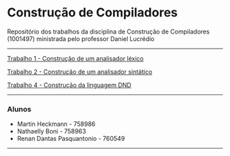 # Construção de Compiladores
Repositório dos trabalhos da disciplina de Construção de Compiladores (1001497) ministrada pelo professor Daniel Lucrédio

---

[Trabalho 1 - Construção de um analisador léxico](https://github.com/renandantasp/compiladores/tree/main/trabalho-1)

[Trabalho 2 - Construção de um analisador sintático](https://github.com/renandantasp/compiladores/tree/main/trabalho-2)

[Trabalho 4 - Construção da linguagem DND](https://github.com/renandantasp/compiladores/tree/main/trabalho-4)

---

### Alunos
- Martin Heckmann - 758986
- Nathaelly Boni - 758963
- Renan Dantas Pasquantonio - 760549

---
